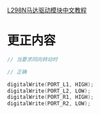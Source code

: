 [L298N马达驱动模块中文教程](https://blog.csdn.net/qq_16775293/article/details/77438499)

# 更正内容
```c++
// 当要求同向转动时

// 正确

digitalWrite(PORT_L1, HIGH);
digitalWrite(PORT_L2, LOW);
digitalWrite(PORT_R1, HIGH);
digitalWrite(PORT_R2, LOW);
```
